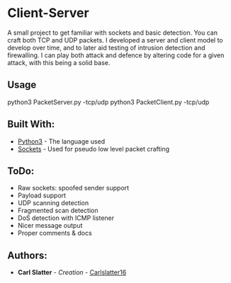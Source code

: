 # Client-Server
A small project to get familiar with sockets and basic detection. You can craft both TCP and UDP packets. I developed a server and client model to develop over time, and to later aid testing of intrusion detection and firewalling. I can play both attack and defence by altering code for a given attack, with this being a solid base.

## Usage
python3 PacketServer.py -tcp/udp <port>
python3 PacketClient.py -tcp/udp <host> <port>
  

 ## Built With:

 * [Python3](https://docs.python.org/3.6/) - The language used
 * [Sockets](https://docs.python.org/3/library/socket.html) - Used for pseudo low level packet crafting

 ## ToDo:
 * Raw sockets: spoofed sender support
 * Payload support
 * UDP scanning detection
 * Fragmented scan detection
 * DoS detection with ICMP listener
 * Nicer message output
 * Proper comments & docs

## Authors:

* **Carl Slatter** - *Creation* - [Carlslatter16](https://github.com/carlslatter16)
